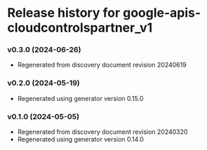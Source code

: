 # Release history for google-apis-cloudcontrolspartner_v1

### v0.3.0 (2024-06-26)

* Regenerated from discovery document revision 20240619

### v0.2.0 (2024-05-19)

* Regenerated using generator version 0.15.0

### v0.1.0 (2024-05-05)

* Regenerated from discovery document revision 20240320
* Regenerated using generator version 0.14.0

